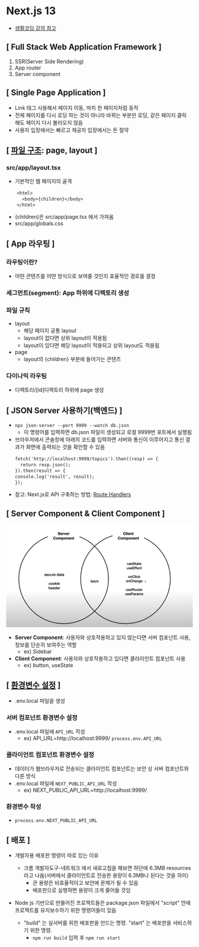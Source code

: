 # Next.js 13
- [생활코딩 강의 참고](https://www.youtube.com/playlist?list=PLuHgQVnccGMCwxXsQuEoG-JJ7RlwtNdwJ)
## [ Full Stack Web Application Framework ]
1. SSR(Server Side Rendering)
2. App router
3. Server component 

## [ Single Page Application ]
- Link 태그 사용해서 페이지 이동, 마치 한 페이지처럼 동작
- 전체 페이지를 다시 로딩 하는 것이 아니라 바뀌는 부분만 로딩, 같은 페이지 클릭 해도 페이지 다시 불러오지 않음
- 사용자 입장에서는 빠르고 제공자 입장에서는 돈 절약

## [ [파일 구조](https://nextjs.org/docs/getting-started/project-structure): page, layout ]
### src/app/layout.tsx
- 기본적인 웹 페이지의 골격
```agsl
    <html>
      <body>{children}</body>
    </html>
``` 
- {children}은 src/app/page.tsx 에서 가져옴
- src/app/globals.css

## [ App 라우팅 ]
### 라우팅이란?
- 어떤 콘텐츠를 어떤 방식으로 보여줄 것인지 효율적인 경로를 결정
### 세그먼트(segment): App 하위에 디렉토리 생성
### 파일 규칙
- layout
    - 해당 페이지 공통 layout
    - layout이 없다면 상위 layout이 적용됨
    - layout이 있다면 해당 layout이 적용되고 상위 layout도 적용됨
- page
    - layout의 {children} 부분에 들어가는 콘텐츠
### 다이나믹 라우팅
- 디렉토리/[id]디렉토리 하위에 page 생성

## [ JSON Server 사용하기(백엔드) ]
- `npx json-server --port 9999 --watch db.json` 
  - 이 명령어를 입력하면 db.json 파일이 생성되고 로컬 9999번 포트에서 실행됨
- 브라우저에서 콘솔창에 아래의 코드를 입력하면 서버와 통신이 이루어지고 통신 결과가 화면에 출력되는 것을 확인할 수 있음
  ```
  fetch('http://localhost:9999/topics').then((resp) => {
    return resp.json();
  }).then(result => {
  console.log('result', result);
  });
  ```
- 참고: Next.js로 API 구축하는 방법: [Route Handlers](https://nextjs.org/docs/app/building-your-application/routing/route-handlers)

## [ Server Component & Client Component ]
![img.png](img.png)
- **Server Component**: 사용자와 상호작용하고 있지 않는다면 서버 컴포넌트 사용, 정보를 단순히 보여주는 역할
  - ex) Sidebar
- **Client Component**: 사용자와 상호작용하고 있다면 클라이언트 컴포넌트 사용
  - ex) button, useState

## [ [환경변수 설정](https://nextjs.org/docs/pages/building-your-application/configuring/environment-variables) ]
- .env.local 파일을 생성
### 서버 컴포넌트 환경변수 설정
- .env.local 파일에 `API_URL` 작성
  - ex) API_URL=http://localhost:9999/
  `process.env.API_URL`
### 클라이언트 컴포넌트 환경변수 설정
- 데이터가 웹브라우저로 전송되는 클라이언트 컴포넌트는 보안 상 서버 컴포넌트와 다른 방식
- .env.local 파일에 `NEXT_PUBLIC_API_URL` 작성
  - ex) NEXT_PUBLIC_API_URL=http://localhost:9999/
### 환경변수 작성
- `process.env.NEXT_PUBLIC_API_URL`

## [ 배포 ]
- 개발자용 배포판 명령이 따로 있는 이유
  - 크롬 개발자도구-네트워크 에서 새로고침을 해보면 하단에 6.3MB resources 라고 나옴(서버에서 클라이언트로 전송한 용량이 6.3MB나 된다는 것을 의미)
    - 큰 용량은 비효율적이고 보안에 문제가 될 수 있음
    - 배포판으로 실행하면 용량이 크게 줄어들 것임

- Node js 기반으로 만들어진 프로젝트들은 package.json 파일에서 "script" 안에 프로젝트를 유지보수하기 위한 명령어들이 있음
  - "build" 는 실서버를 위한 배포판을 만드는 명령. "start" 는 배포판을 서비스하기 위한 명령.
    - `npm run build` 입력 후 `npm run start`
    
